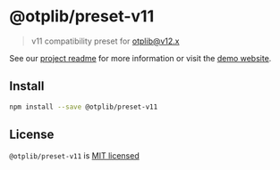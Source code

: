 # @otplib/preset-v11

> v11 compatibility preset for otplib@v12.x

See our [project readme][project-v-readme] for more information
or visit the [demo website][project-v-site].

## Install

```bash
npm install --save @otplib/preset-v11
```

## License

`@otplib/preset-v11` is [MIT licensed][project-license]

[project-license]: https://github.com/yeojz/otplib/blob/master/LICENSE
[project-v-readme]: https://github.com/yeojz/otplib/blob/master/README.md#presets
[project-v-site]: https://otplib.yeojz.com
